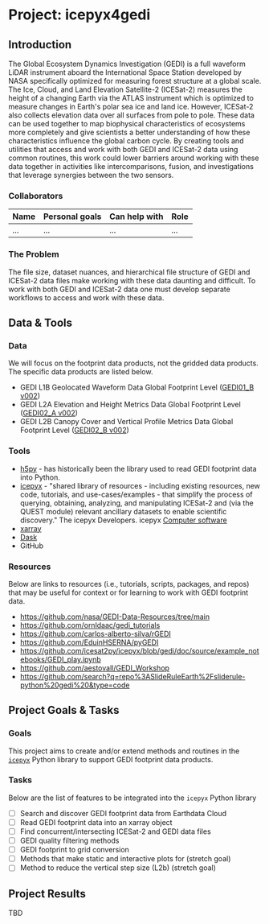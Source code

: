 # Project: icepyx4gedi

## Introduction

The Global Ecosystem Dynamics Investigation (GEDI) is a full waveform LiDAR instrument aboard the International Space Station developed by NASA specifically optimized for measuring forest structure at a global scale. The Ice, Cloud, and Land Elevation Satellite-2 (ICESat-2) measures the height of a changing Earth via the ATLAS instrument which is optimized to measure changes in Earth's polar sea ice and land ice. However, ICESat-2 also collects elevation data over all surfaces from pole to pole. These data can be used together to map biophysical characteristics of ecosystems more completely and give scientists a better understanding of how these characteristics influence the global carbon cycle. By creating tools and utilities that access and work with both GEDI and ICESat-2 data using common routines, this work could lower barriers around working with these data together in activities like intercomparisons, fusion, and investigations that leverage synergies between the two sensors. 


### Collaborators

| Name | Personal goals | Can help with | Role |
| ------------- | ------------- | ------------- | ------------- |
|...|...|...|...|

### The Problem

The file size, dataset nuances, and hierarchical file structure of GEDI and ICESat-2 data files make working with these data daunting and difficult. To work with both GEDI and ICESat-2 data one must develop separate workflows to access and work with these data.


## Data & Tools

### Data

We will focus on the footprint data products, not the gridded data products. The specific data products are listed below.

- GEDI L1B Geolocated Waveform Data Global Footprint Level ([GEDI01_B v002](https://doi.org/10.5067/GEDI/GEDI01_B.002)) 
- GEDI L2A Elevation and Height Metrics Data Global Footprint Level ([GEDI02_A v002](https://doi.org/10.5067/GEDI/GEDI02_A.002)) 
- GEDI L2B Canopy Cover and Vertical Profile Metrics Data Global Footprint Level ([GEDI02_B v002](https://doi.org/10.5067/GEDI/GEDI02_B.002))

### Tools

- [h5py](https://docs.h5py.org/en/stable/) - has historically been the library used to read GEDI footprint data into Python.
- [icepyx](https://icepyx.readthedocs.io/en/latest/) - "shared library of resources - including existing resources, new code, tutorials, and use-cases/examples - that simplify the process of querying, obtaining, analyzing, and manipulating ICESat-2 and (via the QUEST module) relevant ancillary datasets to enable scientific discovery." The icepyx Developers. icepyx [Computer software](https://github.com/icesat2py/icepyx)
- [xarray](https://docs.xarray.dev/en/stable/)
- [Dask](https://docs.dask.org/en/stable/)
- GitHub

### Resources

Below are links to resources (i.e., tutorials, scripts, packages, and repos) that may be useful for context or for learning to work with GEDI footprint data.

- https://github.com/nasa/GEDI-Data-Resources/tree/main
- https://github.com/ornldaac/gedi_tutorials
- https://github.com/carlos-alberto-silva/rGEDI
- https://github.com/EduinHSERNA/pyGEDI
- https://github.com/icesat2py/icepyx/blob/gedi/doc/source/example_notebooks/GEDI_play.ipynb
- https://github.com/aestovall/GEDI_Workshop
- https://github.com/search?q=repo%3ASlideRuleEarth%2Fsliderule-python%20gedi%20&type=code

## Project Goals & Tasks

### Goals

This project aims to create and/or extend methods and routines in the [`icepyx`](https://icepyx.readthedocs.io/en/latest/) Python library to support GEDI footprint data products.

### Tasks

Below are the list of features to be integrated into the `icepyx` Python library

- [ ] Search and discover GEDI footprint data from Earthdata Cloud
- [ ] Read GEDI footprint data into an xarray object
- [ ] Find concurrent/intersecting ICESat-2 and GEDI data files 
- [ ] GEDI quality filtering methods
- [ ] GEDI footprint to grid conversion
- [ ] Methods that make static and interactive plots for (stretch goal)
- [ ] Method to reduce the vertical step size (L2b) (stretch goal)

## Project Results

TBD

